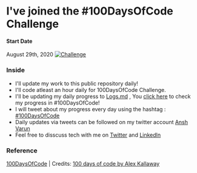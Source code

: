 # I've joined the #100DaysOfCode Challenge

#### Start Date
August 29th, 2020 [![Challenge](https://img.shields.io/static/v1?label=100DaysOfCode&message=Accepted&color=<grey>)](https://www.100daysofcode.com/)


### Inside
- I'll update my work to this public repository daily!
- I'll code atleast an hour daily for 100DaysOfCode Challenge.
- I'll be updating my daily progress to [Logs.md](LOGS.md) , You [click here](LOGS.md) to check my progress in #100DaysOfCode!
- I will tweet about my progress every day using the hashtag : [#100DaysOfCode](https://twitter.com/search?q=100DaysOfCode&src=typed_query)
- Daily updates via tweets can be followed on my twitter account [Ansh Varun](https://twitter.com/anshcasm)
- Feel free to disscuss tech with me on [Twitter](https://twitter.com/anshcasm) and [LinkedIn](https://www.linkedin.com/in/ansh-varun-147125107/) 

### Reference
[100DaysOfCode](https://www.100daysofcode.com/) | Credits: [ 100 days of code by Alex Kallaway](https://github.com/kallaway/100-days-of-code)
